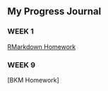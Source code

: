 ## My Progress Journal

### WEEK 1

[RMarkdown Homework](https://pjournal.github.io/mef03-OzgeBegde/RMarkdown_Homework.html)

### WEEK 9

[BKM Homework]

